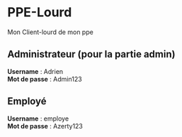 # PPE-Lourd
Mon Client-lourd de mon ppe


Administrateur (pour la partie admin)
--------------
<b>Username</b> : Adrien<br>
<b>Mot de passe</b> : Admin123

Employé
-----------
<b>Username</b> : employe<br>
<b>Mot de passe</b> : Azerty123

